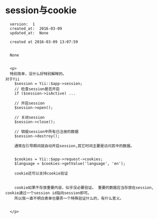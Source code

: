 
  # session与cookie

      version:  1
      created_at:  2016-03-09
      updated_at:  None

      created at 2016-03-09 13:07:59 


      None


      <p>
      特别简单，没什么好特别解释的。
	对于Yii
		$session = Yii::$app->session;
		// 检查session是否开启 
		if ($session->isActive) ...

		// 开启session
		$session->open();

		// 关闭session
		$session->close();

		// 销毁session中所有已注册的数据
		$session->destroy();

		通常在引导期间就自动开启session,其它时间主要是访问其中的数据。


		$cookies = Yii::$app->request->cookies;
		$language = $cookies->getValue('language', 'en');

		cookie还可以支持cookie验证


		cookie如果不存放重要内容，似乎没必要验证。 重要的数据应当存放在session, cookie通过一个session id指向session即可。
		所以我一直不明白表单也要弄一个特殊验证什么的，有什么意义。 
		
		
      </p>

  